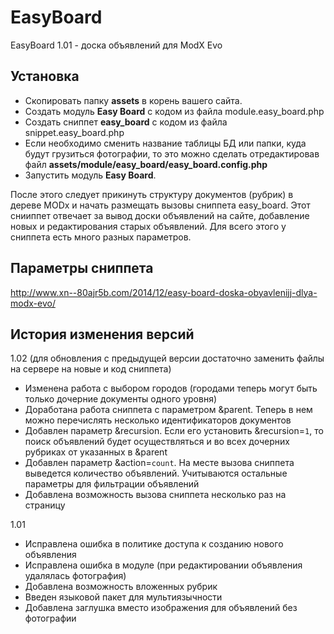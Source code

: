 EasyBoard
=========

EasyBoard 1.01 - доска объявлений для ModX Evo

Установка
---------

* Скопировать папку **assets** в корень вашего сайта.
* Создать модуль **Easy Board** с кодом из файла module.easy_board.php
* Создать сниппет **easy_board** с кодом из файла snippet.easy_board.php
* Если необходимо сменить название таблицы БД или папки, куда будут грузиться фотографии, то это можно сделать отредактировав файл **assets/module/easy_board/easy_board.config.php**
* Запустить модуль **Easy Board**.

После этого следует прикинуть структуру документов (рубрик) в дереве MODx и начать размещать вызовы сниппета easy_board. Этот снииппет отвечает за вывод доски объявлений на сайте, добавление новых и редактирования старых объявлений. Для всего этого у сниппета есть много разных параметров.

Параметры сниппета
------------------

http://www.xn--80ajr5b.com/2014/12/easy-board-doska-obyavlenijj-dlya-modx-evo/

История изменения версий
------------------------
1.02 (для обновления с предыдущей версии достаточно заменить файлы на сервере на новые и код сниппета)
* Изменена работа с выбором городов (городами теперь могут быть только дочерние документы одного уровня)
* Доработана работа сниппета с параметром &parent. Теперь в нем можно перечислять несколько идентификаторов документов
* Добавлен параметр &recursion. Если его установить &recursion=`1`, то поиск объявлений будет осуществляться и во всех дочерних рубриках от указанных в &parent
* Добавлен параметр &action=`count`. На месте вызова сниппета выведется количество объявлений. Учитываются остальные параметры для фильтрации объявлений
* Добавлена возможность вызова сниппета несколько раз на страницу

1.01
* Исправлена ошибка в политике доступа к созданию нового объявления
* Исправлена ошибка в модуле (при редактировании объявления удалялась фотография)
* Добавлена возможность вложенных рубрик
* Введен языковой пакет для мультиязычности
* Добавлена заглушка вместо изображения для объявлений без фотографии
